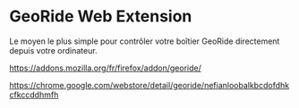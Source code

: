 # GeoRide Web Extension
Le moyen le plus simple pour contrôler votre boîtier GeoRide directement depuis votre ordinateur.


https://addons.mozilla.org/fr/firefox/addon/georide/

https://chrome.google.com/webstore/detail/georide/nefianloobalkbcdofdhkcfkccddhmfh
